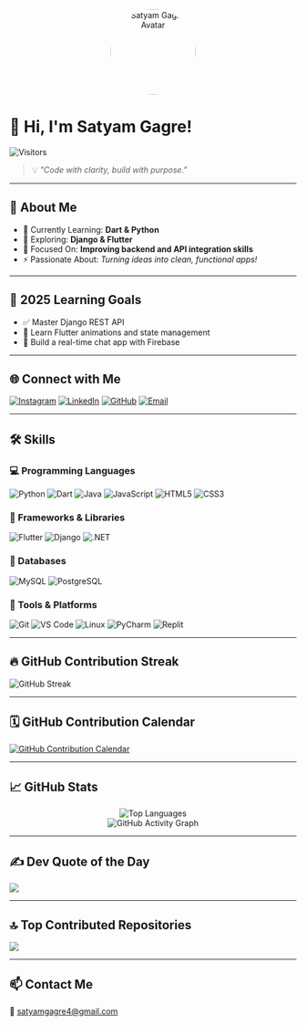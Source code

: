 <p align="center">
  <img src="https://avatars.githubusercontent.com/u/YOUR_USER_ID" width="150" style="border-radius: 50%;" alt="Satyam Gagre Avatar"/>
</p>

# 👋 Hi, I'm Satyam Gagre!

![Visitors](https://komarev.com/ghpvc/?username=satyamgagre&label=Profile%20views&color=0e75b6&style=flat-square)


> 💡 *"Code with clarity, build with purpose."*

---

## 💫 About Me
- 🔭 Currently Learning: **Dart & Python**  
- 🌱 Exploring: **Django & Flutter**  
- 🤝 Focused On: **Improving backend and API integration skills**  
- ⚡ Passionate About: *Turning ideas into clean, functional apps!*

---

## 🎯 2025 Learning Goals
- ✅ Master Django REST API  
- 🔄 Learn Flutter animations and state management  
- 🚧 Build a real-time chat app with Firebase  

---

## 🌐 Connect with Me

[![Instagram](https://img.shields.io/badge/Instagram-%23E4405F.svg?logo=Instagram&logoColor=white)](https://instagram.com/satya__gagre)
[![LinkedIn](https://img.shields.io/badge/LinkedIn-blue?style=flat-square&logo=linkedin&logoColor=white)](https://linkedin.com/in/satyamgagre)
[![GitHub](https://img.shields.io/badge/GitHub-100000?style=flat-square&logo=github&logoColor=white)](https://github.com/satyamgagre)
[![Email](https://img.shields.io/badge/Email-D14836?logo=gmail&logoColor=white)](mailto:satyamgagre4@gmail.com)

---

## 🛠️ Skills

### 💻 Programming Languages
![Python](https://img.shields.io/badge/Python-3670A0?style=flat-square&logo=python&logoColor=ffdd54)
![Dart](https://img.shields.io/badge/Dart-0175C2?style=flat-square&logo=dart&logoColor=white)
![Java](https://img.shields.io/badge/Java-ED8B00?style=flat-square&logo=openjdk&logoColor=white)
![JavaScript](https://img.shields.io/badge/JavaScript-323330?style=flat-square&logo=javascript&logoColor=F7DF1E)
![HTML5](https://img.shields.io/badge/HTML5-E34F26?style=flat-square&logo=html5&logoColor=white)
![CSS3](https://img.shields.io/badge/CSS3-1572B6?style=flat-square&logo=css3&logoColor=white)

### 🚀 Frameworks & Libraries
![Flutter](https://img.shields.io/badge/Flutter-02569B?style=flat-square&logo=flutter&logoColor=white)
![Django](https://img.shields.io/badge/Django-092E20?style=flat-square&logo=django&logoColor=white)
![.NET](https://img.shields.io/badge/.NET-5C2D91?style=flat-square&logo=.net&logoColor=white)

### 🧠 Databases
![MySQL](https://img.shields.io/badge/MySQL-00758F?style=flat-square&logo=mysql&logoColor=white)
![PostgreSQL](https://img.shields.io/badge/PostgreSQL-31678D?style=flat-square&logo=postgresql&logoColor=white)

### 🧰 Tools & Platforms
![Git](https://img.shields.io/badge/Git-F05032?style=flat-square&logo=git&logoColor=white)
![VS Code](https://img.shields.io/badge/VS_Code-0078D7?style=flat-square&logo=visual-studio-code&logoColor=white)
![Linux](https://img.shields.io/badge/Linux-FCC624?style=flat-square&logo=linux&logoColor=black)
![PyCharm](https://img.shields.io/badge/PyCharm-000000?style=flat-square&logo=pycharm&logoColor=white)
![Replit](https://img.shields.io/badge/Replit-000000?style=flat-square&logo=replit&logoColor=white)

---

## 🔥 GitHub Contribution Streak

![GitHub Streak](https://github-readme-streak-stats.herokuapp.com/?user=satyamgagre&theme=tokyonight)

---

## 🗓️ GitHub Contribution Calendar

[![GitHub Contribution Calendar](https://github-contributions-api.deno.dev/satyamgagre.svg)](https://github.com/satyamgagre)

---

## 📈 GitHub Stats

<div align="center">
  <img src="https://github-readme-stats.vercel.app/api/top-langs/?username=satyamgagre&theme=dark&hide_border=true&include_all_commits=false&count_private=true&layout=compact" alt="Top Languages" />
  <br />
  <img src="https://github-readme-activity-graph.vercel.app/graph?username=satyamgagre&theme=github-dark" alt="GitHub Activity Graph" />
</div>

---

## ✍️ Dev Quote of the Day
![](https://quotes-github-readme.vercel.app/api?type=horizontal&theme=dark)

---

## 🔝 Top Contributed Repositories
![](https://github-contributor-stats.vercel.app/api?username=satyamgagre&limit=5&theme=dark&combine_all_yearly_contributions=true)

---

## 📫 Contact Me
📧 [satyamgagre4@gmail.com](mailto:satyamgagre4@gmail.com)
